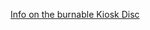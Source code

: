 [Info on the burnable Kiosk Disc](https://web.archive.org/web/20070125234138/http://www.xbox-scene.com:80/xbox1data/sep/EEFVyAAAuFzsesrMmN.php)  
